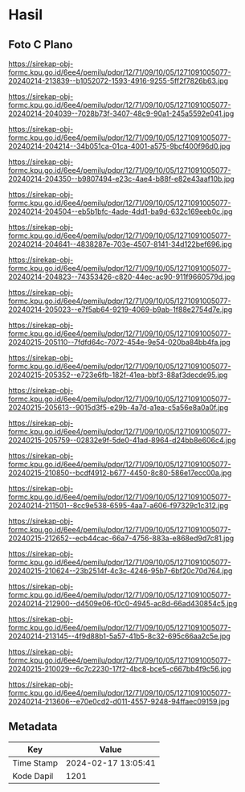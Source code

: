 # Hasil

## Foto C Plano

https://sirekap-obj-formc.kpu.go.id/6ee4/pemilu/pdpr/12/71/09/10/05/1271091005077-20240214-213839--b1052072-1593-4916-9255-5ff2f7826b63.jpg

https://sirekap-obj-formc.kpu.go.id/6ee4/pemilu/pdpr/12/71/09/10/05/1271091005077-20240214-204039--7028b73f-3407-48c9-90a1-245a5592e041.jpg

https://sirekap-obj-formc.kpu.go.id/6ee4/pemilu/pdpr/12/71/09/10/05/1271091005077-20240214-204214--34b051ca-01ca-4001-a575-9bcf400f96d0.jpg

https://sirekap-obj-formc.kpu.go.id/6ee4/pemilu/pdpr/12/71/09/10/05/1271091005077-20240214-204350--b9807494-e23c-4ae4-b88f-e82e43aaf10b.jpg

https://sirekap-obj-formc.kpu.go.id/6ee4/pemilu/pdpr/12/71/09/10/05/1271091005077-20240214-204504--eb5b1bfc-4ade-4dd1-ba9d-632c169eeb0c.jpg

https://sirekap-obj-formc.kpu.go.id/6ee4/pemilu/pdpr/12/71/09/10/05/1271091005077-20240214-204641--4838287e-703e-4507-8141-34d122bef696.jpg

https://sirekap-obj-formc.kpu.go.id/6ee4/pemilu/pdpr/12/71/09/10/05/1271091005077-20240214-204823--74353426-c820-44ec-ac90-911f9660579d.jpg

https://sirekap-obj-formc.kpu.go.id/6ee4/pemilu/pdpr/12/71/09/10/05/1271091005077-20240214-205023--e7f5ab64-9219-4069-b9ab-1f88e2754d7e.jpg

https://sirekap-obj-formc.kpu.go.id/6ee4/pemilu/pdpr/12/71/09/10/05/1271091005077-20240215-205110--7fdfd64c-7072-454e-9e54-020ba84bb4fa.jpg

https://sirekap-obj-formc.kpu.go.id/6ee4/pemilu/pdpr/12/71/09/10/05/1271091005077-20240215-205352--e723e6fb-182f-41ea-bbf3-88af3decde95.jpg

https://sirekap-obj-formc.kpu.go.id/6ee4/pemilu/pdpr/12/71/09/10/05/1271091005077-20240215-205613--9015d3f5-e29b-4a7d-a1ea-c5a56e8a0a0f.jpg

https://sirekap-obj-formc.kpu.go.id/6ee4/pemilu/pdpr/12/71/09/10/05/1271091005077-20240215-205759--02832e9f-5de0-41ad-8964-d24bb8e606c4.jpg

https://sirekap-obj-formc.kpu.go.id/6ee4/pemilu/pdpr/12/71/09/10/05/1271091005077-20240215-210850--bcdf4912-b677-4450-8c80-586e17ecc00a.jpg

https://sirekap-obj-formc.kpu.go.id/6ee4/pemilu/pdpr/12/71/09/10/05/1271091005077-20240214-211501--8cc9e538-6595-4aa7-a606-f97329c1c312.jpg

https://sirekap-obj-formc.kpu.go.id/6ee4/pemilu/pdpr/12/71/09/10/05/1271091005077-20240215-212652--ecb44cac-66a7-4756-883a-e868ed9d7c81.jpg

https://sirekap-obj-formc.kpu.go.id/6ee4/pemilu/pdpr/12/71/09/10/05/1271091005077-20240215-210624--23b2514f-4c3c-4246-95b7-6bf20c70d764.jpg

https://sirekap-obj-formc.kpu.go.id/6ee4/pemilu/pdpr/12/71/09/10/05/1271091005077-20240214-212900--d4509e06-f0c0-4945-ac8d-66ad430854c5.jpg

https://sirekap-obj-formc.kpu.go.id/6ee4/pemilu/pdpr/12/71/09/10/05/1271091005077-20240214-213145--4f9d88b1-5a57-41b5-8c32-695c66aa2c5e.jpg

https://sirekap-obj-formc.kpu.go.id/6ee4/pemilu/pdpr/12/71/09/10/05/1271091005077-20240215-210029--6c7c2230-17f2-4bc8-bce5-c667bb4f9c56.jpg

https://sirekap-obj-formc.kpu.go.id/6ee4/pemilu/pdpr/12/71/09/10/05/1271091005077-20240214-213606--e70e0cd2-d011-4557-9248-94ffaec09159.jpg


## Metadata

| Key        | Value               |
| ---------- | ------------------- |
| Time Stamp | 2024-02-17 13:05:41 |
| Kode Dapil | 1201                |




